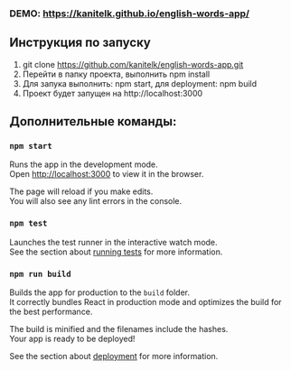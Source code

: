 ### DEMO: https://kanitelk.github.io/english-words-app/

## Инструкция по запуску

1. git clone https://github.com/kanitelk/english-words-app.git
2. Перейти в папку проекта, выполнить npm install
3. Для запука выполнить: npm start, для deployment: npm build
4. Проект будет запущен на http://localhost:3000

## Дополнительные команды:

### `npm start`

Runs the app in the development mode.<br>
Open [http://localhost:3000](http://localhost:3000) to view it in the browser.

The page will reload if you make edits.<br>
You will also see any lint errors in the console.

### `npm test`

Launches the test runner in the interactive watch mode.<br>
See the section about [running tests](https://facebook.github.io/create-react-app/docs/running-tests) for more information.

### `npm run build`

Builds the app for production to the `build` folder.<br>
It correctly bundles React in production mode and optimizes the build for the best performance.

The build is minified and the filenames include the hashes.<br>
Your app is ready to be deployed!

See the section about [deployment](https://facebook.github.io/create-react-app/docs/deployment) for more information.



